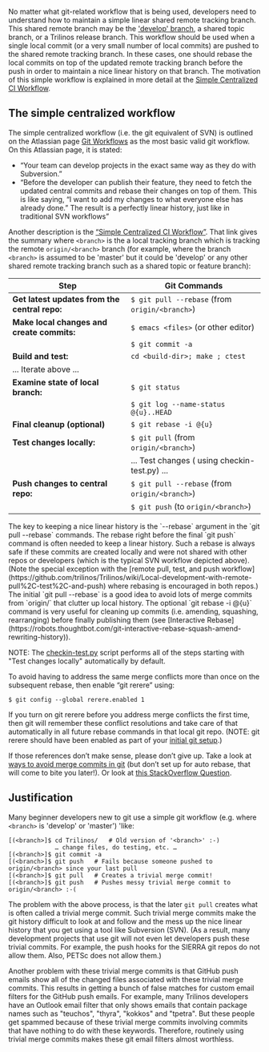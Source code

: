 No matter what git-related workflow that is being used, developers need to understand how to maintain a simple linear shared remote tracking branch.  This shared remote branch may be the ['develop' branch](https://github.com/trilinos/Trilinos/wiki/VC-|-'develop'-'master'-workflow), a shared topic branch, or a Trilinos release branch.  This workflow should be used when a single local commit (or a very small number of local commits) are pushed to the shared remote tracking branch.  In these cases, one should rebase the local commits on top of the updated remote tracking branch before the push in order to maintain a nice linear history on that branch.  The motivation of this simple workflow is explained in more detail at the [Simple Centralized CI Workflow](https://docs.google.com/document/d/1uVQYI2cmNx09fDkHDA136yqDTqayhxqfvjFiuUue7wo/edit#heading=h.7z34akh7lsvp).

## The simple centralized workflow

The simple centralized workflow (i.e. the git equivalent of SVN) is outlined on the Atlassian page [Git Workflows](https://www.atlassian.com/pt/git/workflows#!workflow-centralized) as the most basic valid git workflow.  On this Atlassian page, it is stated:

* “Your team can develop projects in the exact same way as they do with Subversion.”
* “Before the developer can publish their feature, they need to fetch the updated central commits and rebase their changes on top of them. This is like saying, “I want to add my changes to what everyone else has already done.” The result is a perfectly linear history, just like in traditional SVN workflows”

Another description is the [“Simple Centralized CI Workflow”](https://docs.google.com/document/d/1uVQYI2cmNx09fDkHDA136yqDTqayhxqfvjFiuUue7wo/edit#heading=h.7z34akh7lsvp).  That link gives the summary where `<branch>` is the a local tracking branch which is tracking the remote `origin/<branch>` branch (for example, where the branch `<branch>` is assumed to be 'master' but it could be 'develop' or any other shared remote tracking branch such as a shared topic or feature branch):

| Step                                          | Git Commands |
| ---                                           | --- |
| **Get latest updates from the central repo:** | `$ git pull --rebase` (from `origin/<branch>`) |
| **Make local changes and create commits:**    | `$ emacs <files>`   (or other editor) |
|                                               | `$ git commit -a` |
| **Build and test:**                           | `cd <build-dir>; make ; ctest` |
| ... Iterate above ...                         | |
| **Examine state of local branch:**            | `$ git status` |
|                                               | `$ git log --name-status @{u}..HEAD` |
| **Final cleanup (optional)**                  | `$ git rebase -i @{u}` |
| **Test changes locally:**                     | `$ git pull` (from `origin/<branch>`) |
|                                               | ... Test changes ( using checkin-test.py) ... |
| **Push changes to central repo:**             | `$ git pull --rebase` (from `origin/<branch>`) |
|                                               | `$ git push`  (to `origin/<branch>`) |

<a name="rebase"/>
The key to keeping a nice linear history is the `--rebase` argument in the `git pull --rebase` commands.  The rebase right before the final `git push` command is often needed to keep a linear history.  Such a rebase is always safe if these commits are created locally and were not shared with other repos or developers (which is the typical SVN workflow depicted above). (Note the special exception with the [remote pull, test, and push workflow](https://github.com/trilinos/Trilinos/wiki/Local-development-with-remote-pull%2C-test%2C-and-push) where rebasing is encouraged in both repos.)  The initial `git pull --rebase` is a good idea to avoid lots of merge commits from `origin/<branch>` that clutter up local history.  The optional `git rebase -i @{u}` command is very useful for cleaning up commits (i.e. amending, squashing, rearranging) before finally publishing them (see [Interactive Rebase](https://robots.thoughtbot.com/git-interactive-rebase-squash-amend-rewriting-history)).

NOTE: The [checkin-test.py](https://github.com/trilinos/Trilinos/wiki/Policies-%7C-Safe-Checkin-Testing) script performs all of the steps starting with "Test changes locally" automatically by default.

<a name="git_rerere"/>
To avoid having to address the same merge conflicts more than once on the subsequent rebase, then enable “git rerere” using:

```
$ git config --global rerere.enabled 1
```

If you turn on git rerere before you address merge conflicts the first time, then git will remember these conflict resolutions and take care of that automatically in all future rebase commands in that local git repo.  (NOTE: git rerere should have been enabled as part of your [initial git setup](https://github.com/trilinos/Trilinos/wiki/VC-%7C-Initial-Git-Setup).)

If those references don’t make sense, please don’t give up.  Take a look at [ways to avoid merge commits in git](http://kernowsoul.com/blog/2012/06/20/4-ways-to-avoid-merge-commits-in-git/) (but don’t set up for auto rebase, that will come to bite you later!).  Or look at [this StackOverflow Question](http://stackoverflow.com/questions/25614345/rebase-onto-upstream-changes-with-non-trivial-merge-commits-present-locally).

## Justification

Many beginner developers new to git use a simple git workflow (e.g. where `<branch>` is 'develop' or 'master') 'like:

```
[(<branch>]$ cd Trilinos/   # Old version of '<branch>' :-)
             … change files, do testing, etc. …
[(<branch>]$ git commit -a
[(<branch>]$ git push   # Fails because someone pushed to origin/<branch> since your last pull
[(<branch>]$ git pull   # Creates a trivial merge commit!
[(<branch>]$ git push   # Pushes messy trivial merge commit to origin/<branch> :-(
```

The problem with the above process, is that the later `git pull` creates what is often called a trivial merge commit.  Such trivial merge commits make the git history difficult to look at and follow and the mess up the nice linear history that you get using a tool like Subversion (SVN).  (As a result, many development projects that use git will not even let developers push these trivial commits.  For example, the push hooks for the SIERRA git repos do not allow them.  Also, PETSc does not allow them.)

Another problem with these trivial merge commits is that GitHub push emails show all of the changed files associated with these trivial merge commits.  This results in getting a bunch of false matches for custom email filters for the GitHub push emails.  For example, many Trilinos developers have an Outlook email filter that only shows emails that contain package names such as "teuchos", "thyra", "kokkos" and "tpetra".  But these people get spammed because of these trivial merge commits involving commits that have nothing to do with these keywords.  Therefore, routinely using trivial merge commits makes these git email filters almost worthless.
